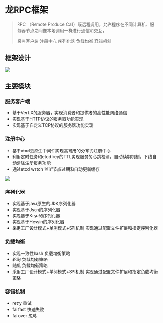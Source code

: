 # 龙RPC框架

> RPC （Remote Produce Call）既远程调用，允许程序在不同计算机、服务器节点之间像本地调用一样进行通信和交互，
>
> 服务客户端   注册中心   序列化器 负载均衡 容错机制

## 框架设计

![]([image\1.png](https://github.com/LCqaqq/L-RPC/blob/main/image/1.png))
## 主要模块
### 服务客户端

- 基于Vert.X的服务器，实现消费者和提供者的高性能网络通信
- 实现基于HTTP协议的服务器功能实现
- 实现基于自定义TCP协议的服务器功能实现

### 注册中心 

- 基于etcd云原生中间件实现高可用的分布式注册中心
- 利用定时任务和etcd key的TTL实现服务的心跳检测，自动续期机制，下线自动清除注册服务功能
- 通过etcd watch 监听节点过期和自动更新缓存

![]([image\2.png](https://github.com/LCqaqq/L-RPC/blob/main/image/2.png))



### 序列化器

- 实现基于java原生的JDK序列化器
- 实现基于Json的序列化器
- 实现基于Kryo的序列化器
- 实现基于Hessin的序列化器
- 采用工厂设计模式+单例模式+SPI机制 实现通过配置文件扩展和指定序列化器

### 负载均衡

- 实现一致性hash 负载均衡策略
- 轮询 负载均衡策略
- 随机 负载均衡策略
- 采用工厂设计模式+单例模式+SPI机制 实现通过配置文件扩展和指定负载均衡策略

### 容错机制

- retry  重试
- failfast 快速失败
- failover 忽略
